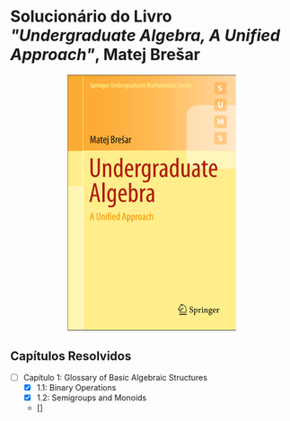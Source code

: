 # Solucionário do Livro _"Undergraduate Algebra, A Unified Approach"_, Matej Brešar

<p align="center">
  <img src="./capa-livro.PNG" alt="drawing" width="300"/>
</p>

## Capítulos Resolvidos

- [ ] Capítulo 1: Glossary of Basic Algebraic Structures
  - [x] 1.1: Binary Operations
  - [x] 1.2: Semigroups and Monoids
  - []
